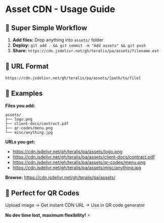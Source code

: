 # Asset CDN - Usage Guide

## 🚀 Super Simple Workflow

1. **Add files:** Drop anything into `assets/` folder
2. **Deploy:** `git add . && git commit -m "Add assets" && git push`
3. **Share:** `https://cdn.jsdelivr.net/gh/teralis/pa/assets/filename.ext`

## 🔗 URL Format

```
https://cdn.jsdelivr.net/gh/teralis/pa/assets/[path/to/file]
```

## 📁 Examples

**Files you add:**
```
assets/
├── logo.png
├── client-docs/contract.pdf
├── qr-codes/menu.png
└── misc/anything.jpg
```

**URLs you get:**
- https://cdn.jsdelivr.net/gh/teralis/pa/assets/logo.png
- https://cdn.jsdelivr.net/gh/teralis/pa/assets/client-docs/contract.pdf  
- https://cdn.jsdelivr.net/gh/teralis/pa/assets/qr-codes/menu.png
- https://cdn.jsdelivr.net/gh/teralis/pa/assets/misc/anything.jpg

**Browse:** https://cdn.jsdelivr.net/gh/teralis/pa/assets/

## 🎯 Perfect for QR Codes

Upload image → Get instant CDN URL → Use in QR code generator

**No dev time lost, maximum flexibility!** ⚡